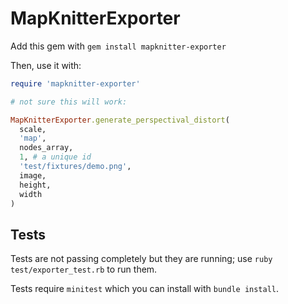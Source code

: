 # MapKnitterExporter

Add this gem with `gem install mapknitter-exporter`

Then, use it with:

```ruby
require 'mapknitter-exporter'

# not sure this will work:

MapKnitterExporter.generate_perspectival_distort(
  scale,
  'map',
  nodes_array,
  1, # a unique id
  'test/fixtures/demo.png',
  image,
  height,
  width
)
```

## Tests

Tests are not passing completely but they are running; use `ruby test/exporter_test.rb` to run them.

Tests require `minitest` which you can install with `bundle install`.
